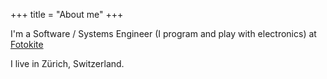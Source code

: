 +++
title = "About me"
+++

I'm a Software / Systems Engineer (I program and play with electronics) at [Fotokite](www.fotokite.com)

I live in Zürich, Switzerland.

